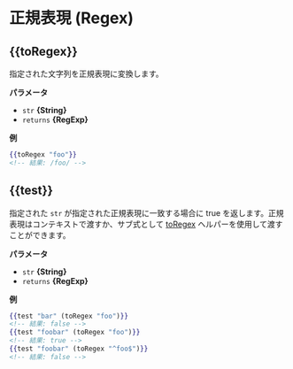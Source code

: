 # 正規表現 (Regex)

## {{toRegex}}

指定された文字列を正規表現に変換します。

**パラメータ**

* `str` **{String}**
* `returns` **{RegExp}**

**例**

```handlebars
{{toRegex "foo"}}
<!-- 結果: /foo/ -->
```

## {{test}}

指定された `str` が指定された正規表現に一致する場合に true を返します。正規表現はコンテキストで渡すか、サブ式として [toRegex](#toregex) ヘルパーを使用して渡すことができます。

**パラメータ**

* `str` **{String}**
* `returns` **{RegExp}**

**例**

```handlebars
{{test "bar" (toRegex "foo")}}
<!-- 結果: false -->
{{test "foobar" (toRegex "foo")}}
<!-- 結果: true -->
{{test "foobar" (toRegex "^foo$")}}
<!-- 結果: false -->
```